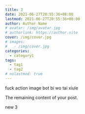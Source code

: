 ```yaml
---
title: 3
date: 2021-06-27T20:55:36+08:00
lastmod: 2021-06-27T20:55:36+08:00
author: Author Name
# avatar: /img/avatar.jpg
# authorlink: https://author.site
cover: /img/cover.jpg
# images:
#   - /img/cover.jpg
categories:
  - category1
tags:
  - tag1
  - tag2
# nolastmod: true
---
```

fuck action
image bot  bi wo tai xiule

<!--more-->

The remaining content of your post.

new 3
